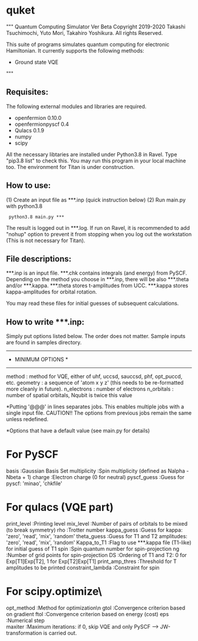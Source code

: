 # quket
"""
 Quantum Computing Simulator Ver Beta
     Copyright 2019-2020 Takashi Tsuchimochi, Yuto Mori, Takahiro Yoshikura. All rights Reserved.

 This suite of programs simulates quantum computing for electronic Hamiltonian.
 It currently supports the following methods:
   
   - Ground state VQE

"""

Requisites:
-----------

The following external modules and libraries are required.
 - openfermion        0.10.0 
 - openfermionpyscf   0.4    
 - Qulacs             0.1.9   
 - numpy
 - scipy 

All the necessary libtaries are installed under Python3.8 in Ravel. 
Type "pip3.8 list" to check this.
You may run this program in your local machine too.
The environment for Titan is under construction.



How to use:
-----------

(1) Create an input file as ***.inp (quick instruction below)
(2) Run main.py with python3.8

     python3.8 main.py *** 

The result is logged out in ***.log.
If run on Ravel, it is recommended to add "nohup" option to prevent it from stopping when you log out the workstation (This is not necessary for Titan).



File descriptions:
------------------

***.inp is an input file.
***.chk contains integrals (and energy) from PySCF.
Depending on the method you choose in ***.inp, there will be also ***.theta and/or ***.kappa. 
***.theta stores t-amplitudes from UCC. 
***.kappa stores kappa-amplitudes for orbital rotation.

You may read these files for initial guesses of subsequent calculations.




How to write ***.inp: 
---------------------

Simply put options listed below.
The order does not matter.
Sample inputs are found in samples directory.

*******************
* MINIMUM OPTIONS *
*******************
method        : method for VQE, either of  uhf, uccsd, sauccsd, phf, opt_puccd, etc.
geometry      : a sequence of 'atom x y z' (this needs to be re-formatted more cleanly in future).
n_electrons   : number of electrons 
n_orbitals    : number of spatial orbitals, Nqubit is twice this value


*Putting '@@@' in lines separates jobs. This enables multiple jobs with a single input file.
 CAUTION!! The options from previous jobs remain the same unless redefined.

*Options that have a default value (see main.py for details)
# For PySCF
basis               :Gaussian Basis Set 
multiplicity        :Spin multiplicity (defined as Nalpha - Nbeta + 1) 
charge              :Electron charge (0 for neutral) 
pyscf_guess         :Guess for pyscf: 'minao', 'chkfile'

# For qulacs (VQE part)
print_level         :Printing level
mix_level           :Number of pairs of orbitals to be mixed (to break symmetry)
rho                 :Trotter number 
kappa_guess         :Guess for kappa: 'zero', 'read', 'mix', 'random'
theta_guess         :Guess for T1 and T2 amplitudes: 'zero', 'read', 'mix', 'random'
Kappa_to_T1         :Flag to use ***.kappa file (T1-like) for initial guess of T1
spin                :Spin quantum number for spin-projection
ng                  :Number of grid points for spin-projection
DS                  :Ordering of T1 and T2: 0 for Exp[T1]Exp[T2], 1 for Exp[T2]Exp[T1]
print_amp_thres     :Threshold for T amplitudes to be printed
constraint_lambda   :Constraint for spin 

# For scipy.optimize\\
opt_method          :Method for optimization\n
gtol                :Convergence criterion based on gradient
ftol                :Convergence criterion based on energy (cost)
eps                 :Numerical step     
maxiter             :Maximum iterations: if 0, skip VQE and only PySCF --> JW-transformation is carried out. 


